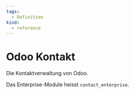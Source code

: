 ```yaml
---
tags:
  - Definition
kind:
  - reference
---
```


# Odoo Kontakt

Die Kontaktverwaltung von Odoo.

Das Enterprise-Module heisst `contact_enterprise`.
